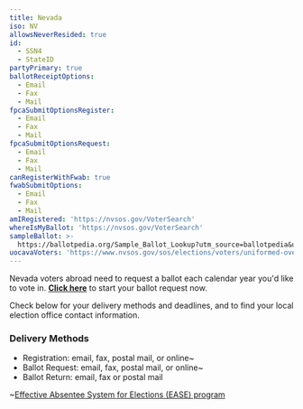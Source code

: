 ```yaml
---
title: Nevada
iso: NV
allowsNeverResided: true
id:
  - SSN4
  - StateID
partyPrimary: true
ballotReceiptOptions:
  - Email
  - Fax
  - Mail
fpcaSubmitOptionsRegister:
  - Email
  - Fax
  - Mail
fpcaSubmitOptionsRequest:
  - Email
  - Fax
  - Mail
canRegisterWithFwab: true
fwabSubmitOptions:
  - Email
  - Fax
  - Mail
amIRegistered: 'https://nvsos.gov/VoterSearch'
whereIsMyBallot: 'https://nvsos.gov/VoterSearch'
sampleBallot: >-
  https://ballotpedia.org/Sample_Ballot_Lookup?utm_source=ballotpedia&utm_campaign=sample_ballot_frontpage
uocavaVoters: 'https://www.nvsos.gov/sos/elections/voters/uniformed-overseas-citizens'
---
```

Nevada voters abroad need to request a ballot each calendar year you'd like to vote in. [**Click here**](https://www.votefromabroad.org) to start your ballot request now.

Check below for your delivery methods and deadlines, and to find your local election office contact information.

### Delivery Methods

* Registration: email, fax, postal mail, or online~
* Ballot Request: email, fax, postal mail, or online~
* Ballot Return: email, fax or postal mail

~[Effective Absentee System for Elections (EASE) program](https://www.nvease.gov/)
